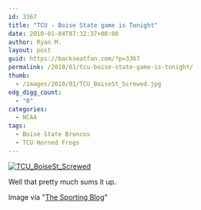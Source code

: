 ```yaml
---
id: 3367
title: "TCU - Boise State game is Tonight"
date: 2010-01-04T07:32:37+00:00
author: Ryan M.
layout: post
guid: https://backseatfan.com/?p=3367
permalink: /2010/01/tcu-boise-state-game-is-tonight/
thumb:
  - /images/2010/01/TCU_BoiseSt_Screwed.jpg
edg_digg_count:
  - "0"
categories:
  - NCAA
tags:
  - Boise State Broncos
  - TCU Horned Frogs
---
```


<div class="entry">
  <p>
    <a href="/images/2010/01/TCU_BoiseSt_Screwed.jpg"><img class="alignnone size-full wp-image-3366" title="TCU_BoiseSt_Screwed" src="/images/2010/01/TCU_BoiseSt_Screwed.jpg" alt="TCU_BoiseSt_Screwed" width="425" height="296" srcset="/images/2010/01/TCU_BoiseSt_Screwed.jpg 425w, /images/2010/01/TCU_BoiseSt_Screwed-300x208.jpg 300w" sizes="(max-width: 425px) 100vw, 425px" /></a>
  </p>

  <p>
    Well that pretty much sums it up.
  </p>

  <p>
    Image via "<a href="http://www.sportingnews.com/blog/the_sporting_blog">The Sporting Blog</a>"
  </p>
</div>
